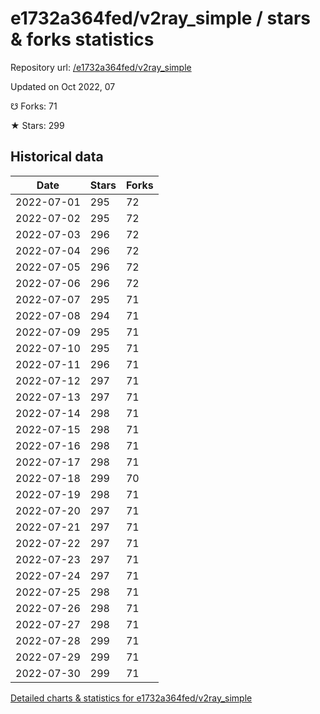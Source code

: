 # e1732a364fed/v2ray_simple / stars & forks statistics

Repository url: [/e1732a364fed/v2ray_simple](https://github.com/e1732a364fed/v2ray_simple)

Updated on Oct 2022, 07

☋ Forks: 71

★ Stars: 299

## Historical data
| Date | Stars | Forks |
|------|-------|-------|
| 2022-07-01 | 295 | 72 | 
| 2022-07-02 | 295 | 72 | 
| 2022-07-03 | 296 | 72 | 
| 2022-07-04 | 296 | 72 | 
| 2022-07-05 | 296 | 72 | 
| 2022-07-06 | 296 | 72 | 
| 2022-07-07 | 295 | 71 | 
| 2022-07-08 | 294 | 71 | 
| 2022-07-09 | 295 | 71 | 
| 2022-07-10 | 295 | 71 | 
| 2022-07-11 | 296 | 71 | 
| 2022-07-12 | 297 | 71 | 
| 2022-07-13 | 297 | 71 | 
| 2022-07-14 | 298 | 71 | 
| 2022-07-15 | 298 | 71 | 
| 2022-07-16 | 298 | 71 | 
| 2022-07-17 | 298 | 71 | 
| 2022-07-18 | 299 | 70 | 
| 2022-07-19 | 298 | 71 | 
| 2022-07-20 | 297 | 71 | 
| 2022-07-21 | 297 | 71 | 
| 2022-07-22 | 297 | 71 | 
| 2022-07-23 | 297 | 71 | 
| 2022-07-24 | 297 | 71 | 
| 2022-07-25 | 298 | 71 | 
| 2022-07-26 | 298 | 71 | 
| 2022-07-27 | 298 | 71 | 
| 2022-07-28 | 299 | 71 | 
| 2022-07-29 | 299 | 71 | 
| 2022-07-30 | 299 | 71 | 


[Detailed charts & statistics for e1732a364fed/v2ray_simple](https://reviewgithub.com/rep/e1732a364fed/v2ray_simple)
